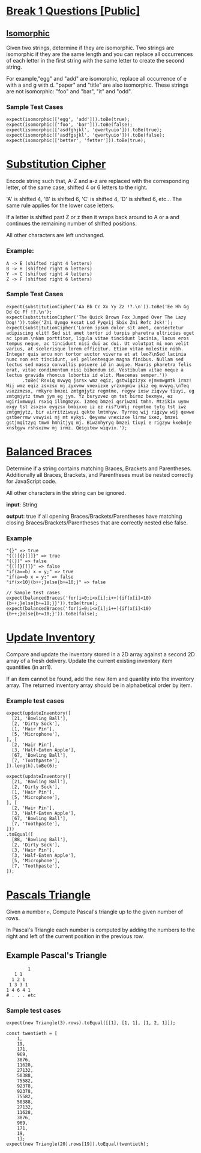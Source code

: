 # [Break 1 Questions [Public]](https://www.notion.so/Break-1-Questions-Public-5950ecba1320468d8353e1690f4fc316)

## [Isomorphic](https://www.notion.so/Isomorphic-17ad260ad1484eaca9eb4d435b2b68d5)
Given two strings, determine if they are isomorphic. Two strings are isomorphic if they are the same length and you can replace all occurrences of each letter in the first string with the same letter to create the second string.

For example,"egg" and "add" are isomorphic, replace all occurrence of e with a and g with d. "paper" and "title" are also isomorphic. These strings are not isomorphic: "foo" and "bar", "it" and "odd".

### Sample Test Cases

    expect(isomorphic(['egg', 'add'])).toBe(true);
    expect(isomorphic(['foo', 'bar'])).toBe(false);
    expect(isomorphic(['asdfghjkl', 'qwertyuio'])).toBe(true);
    expect(isomorphic(['asdfgsjkl', 'qwertyuio'])).toBe(false);
    expect(isomorphic(['better', 'fetter'])).toBe(true);

# [Substitution Cipher](https://www.notion.so/Substitution-Cipher-d81f25a128594a1487888280100c673b)
Encode string such that, A-Z and a-z are replaced with the corresponding letter, of the same case, shifted 4 or 6 letters to the right. 

'A' is shifted 4, 'B' is shifted 6, 'C' is shifted 4, 'D' is shifted 6, etc... The same rule applies for the lower case letters.

If a letter is shifted past Z or z then it wraps back around to A or a and continues the remaining number of shifted positions.

All other characters are left unchanged.

### Example:

    A -> E (shifted right 4 letters)
    B -> H (shifted right 6 letters)
    Y -> C (shifted right 4 letters)
    Z -> F (shifted right 6 letters)

### Sample Test Cases

    expect(substitutionCipher('Aa Bb Cc Xx Yy Zz !?.\n')).toBe('Ee Hh Gg Dd Cc Ff !?.\n');
    expect(substitutionCipher('The Quick Brown Fox Jumped Over The Lazy Dog!')).toBe('Zni Uymgo Hxsat Lsd Pyqvij Sbix Zni Refc Jsk!');
    expect(substitutionCipher('Lorem ipsum dolor sit amet, consectetur adipiscing elit! Sed sit amet tortor id turpis pharetra ultricies eget ac ipsum.\nNam porttitor, ligula vitae tincidunt lacinia, lacus eros tempus neque, ac tincidunt nisi dui ac dui. Ut volutpat mi non velit varius, at scelerisque lorem efficitur. Etiam vitae molestie nibh. Integer quis arcu non tortor auctor viverra et at leo?\nSed lacinia nunc non est tincidunt, vel pellentesque magna finibus. Nullam sed lectus sed massa convallis posuere id in augue. Mauris pharetra felis erat, vitae condimentum nisi bibendum id. Vestibulum vitae neque a lectus gravida rhoncus lobortis id elit. Maecenas semper.'))
          .toBe('Rsxiq mvwyq jsrsx wmz eqiz, gstwigzizyx ejmvmwgmtk irmz! Wij wmz eqiz zsxzsx mj zyxvmw vnexizxe yrzxmgmiw ikiz eg mvwyq.\nTeq vsxzzmzsx, rmkyre bmzei zmtgmjytz regmtme, regyw ixsw ziqvyw tiuyi, eg zmtgmjytz tmwm jym eg jym. Yz bsryzvez qm tst birmz bexmyw, ez wgirixmwuyi rsxiq illmgmzyx. Izmeq bmzei qsriwzmi tmhn. Mtzikix uymw exgy tst zsxzsx eygzsx bmbixxe iz ez ris?\nWij regmtme tytg tst iwz zmtgmjytz, bir virritziwuyi qekte lmtmhyw. Tyrreq wij rigzyw wij qewwe gstberrmw vswyixi mj mt eykyi. Qeyxmw vnexizxe lirmw ixez, bmzei gstjmqitzyq tmwm hmhitjyq mj. Biwzmhyryq bmzei tiuyi e rigzyw kxebmje xnstgyw rshsxzmw mj irmz. Qeigitew wiqvix.');

# [Balanced Braces](https://www.notion.so/Balanced-Braces-f15abccc2d6d40fc8aeffe176525bbd2)
Determine if a string contains matching Braces, Brackets and Parentheses. Additionally all Braces, Brackets, and Parentheses must be nested correctly for JavaScript code.

All other characters in the string can be ignored.

**input**: String

**output**: true if all opening Braces/Brackets/Parentheses have matching closing Braces/Brackets/Parentheses that are correctly nested else false.

### Example

    "{}" => true
    "{()[{}[]]}" => true
    "{(})" => false
    "{()[}[]]}" => false
    "if(a==b) x = y;" => true
    "if(a==b x = y;" => false
    "if(x<10}(b++;}else{b+=10;}" => false
    
    // Sample test cases
    expect(balancedBraces('for(i=0;i<x[i];i++){if(x[i]<10){b++;}else{b+=10;}}')).toBe(true);
    expect(balancedBraces('for(i=0;i<x[i];i++){if(x[i]<10){b++;}else{b+=10;}')).toBe(false);

# [Update Inventory](https://www.notion.so/Update-Inventory-e52343010c5640bab5f717ea06b5eb1a)
Compare and update the inventory stored in a 2D array against a second 2D array of a
fresh delivery. Update the current existing inventory item quantities (in arr1).

If an item cannot be found, add the new item and quantity into the inventory array. The returned inventory array should be in alphabetical order by item.

### Example test cases

    expect(updateInventory([
      [21, 'Bowling Ball'],
      [2, 'Dirty Sock'],
      [1, 'Hair Pin'],
      [5, 'Microphone'],
    ], [
      [2, 'Hair Pin'],
      [3, 'Half-Eaten Apple'],
      [67, 'Bowling Ball'],
      [7, 'Toothpaste'],
    ]).length).toBe(6);
    
    expect(updateInventory([
      [21, 'Bowling Ball'],
      [2, 'Dirty Sock'],
      [1, 'Hair Pin'],
      [5, 'Microphone'],
    ], [
      [2, 'Hair Pin'],
      [3, 'Half-Eaten Apple'],
      [67, 'Bowling Ball'],
      [7, 'Toothpaste'],
    ]))
    .toEqual([
      [88, 'Bowling Ball'],
      [2, 'Dirty Sock'],
      [3, 'Hair Pin'],
      [3, 'Half-Eaten Apple'],
      [5, 'Microphone'],
      [7, 'Toothpaste'],
    ]);

# [Pascals Triangle](https://www.notion.so/Pascals-Triangle-255df2ece998406c8efb2bb19228b431)
Given a number `n`, Compute Pascal's triangle up to the given number of rows.

In Pascal's Triangle each number is computed by adding the numbers to the right and left of the current position in the previous row.

## Example Pascal's Triangle

    		1
       1 1
      1 2 1
     1 3 3 1
    1 4 6 4 1
    # . . . etc

### Sample test cases

    expect(new Triangle(3).rows).toEqual([[1], [1, 1], [1, 2, 1]]);
    
    const twentieth = [
    	1,
    	19,
    	171,
    	969,
    	3876,
    	11628,
    	27132,
    	50388,
    	75582,
    	92378,
    	92378,
    	75582,
    	50388,
    	27132,
    	11628,
    	3876,
    	969,
    	171,
    	19,
    	1];
    expect(new Triangle(20).rows[19]).toEqual(twentieth);